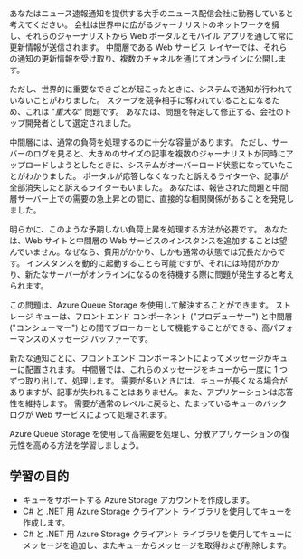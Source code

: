 あなたはニュース速報通知を提供する大手のニュース配信会社に勤務していると考えてください。 会社は世界中に広がるジャーナリストのネットワークを擁し、それらのジャーナリストから Web ポータルとモバイル アプリを通して常に更新情報が送信されます。 中間層である Web サービス レイヤーでは、それらの通知の更新情報を受け取り、複数のチャネルを通じてオンラインに公開します。

ただし、世界的に重要なできごとが起こったときに、システムで通知が行われていないことがわりました。 スクープを競争相手に奪われていることになるため、これは "_重大な_" 問題です。 あなたは、問題を特定して修正する、会社のトップ開発者として選定されました。

中間層には、通常の負荷を処理するのに十分な容量があります。 ただし、サーバーのログを見ると、大きめのサイズの記事を複数のジャーナリストが同時にアップロードしようとしたときに、システムがオーバーロード状態になっていたことがわかりました。 ポータルが応答しなくなったと訴えるライターや、記事が全部消失したと訴えるライターもいました。 あなたは、報告された問題と中間層サーバー上での需要の急上昇との間に、直接的な相関関係があることを発見しました。

明らかに、このような予期しない負荷上昇を処理する方法が必要です。 あなたは、Web サイトと中間層の Web サービスのインスタンスを追加することは望んでいません。なぜなら、費用がかかり、しかも通常の状態では冗長だからです。 インスタンスを動的に起動することも可能ですが、それには時間がかかり、新たなサーバーがオンラインになるのを待機する際に問題が発生すると考えられます。

この問題は、Azure Queue Storage を使用して解決することができます。 ストレージ キューは、フロントエンド コンポーネント ("プロデューサー") と中間層 ("コンシューマー") との間でブローカーとして機能することができる、高パフォーマンスのメッセージ バッファーです。 

新たな通知ごとに、フロントエンド コンポーネントによってメッセージがキューに配置されます。 中間層では、これらのメッセージをキューから一度に 1 つずつ取り出して、処理します。 需要が多いときには、キューが長くなる場合がありますが、記事が失われることはありません。また、アプリケーションは応答性を維持します。 需要が通常のレベルに戻ると、たまっているキューのバックログが Web サービスによって処理されます。

Azure Queue Storage を使用して高需要を処理し、分散アプリケーションの復元性を高める方法を学習しましょう。

## <a name="learning-objectives"></a>学習の目的

- キューをサポートする Azure Storage アカウントを作成します。
- C# と .NET 用 Azure Storage クライアント ライブラリを使用してキューを作成します。
- C# と .NET 用 Azure Storage クライアント ライブラリを使用してキューにメッセージを追加し、またキューからメッセージを取得および削除します。